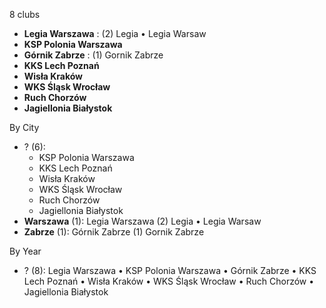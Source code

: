 8 clubs

- **Legia Warszawa** : (2) Legia • Legia Warsaw
- **KSP Polonia Warszawa**
- **Górnik Zabrze** : (1) Gornik Zabrze
- **KKS Lech Poznań**
- **Wisła Kraków**
- **WKS Śląsk Wrocław**
- **Ruch Chorzów**
- **Jagiellonia Białystok**




By City

- ? (6): 
  - KSP Polonia Warszawa 
  - KKS Lech Poznań 
  - Wisła Kraków 
  - WKS Śląsk Wrocław 
  - Ruch Chorzów 
  - Jagiellonia Białystok 
- **Warszawa** (1): Legia Warszawa  (2) Legia • Legia Warsaw
- **Zabrze** (1): Górnik Zabrze  (1) Gornik Zabrze




By Year

- ? (8):   Legia Warszawa • KSP Polonia Warszawa • Górnik Zabrze • KKS Lech Poznań • Wisła Kraków • WKS Śląsk Wrocław • Ruch Chorzów • Jagiellonia Białystok




